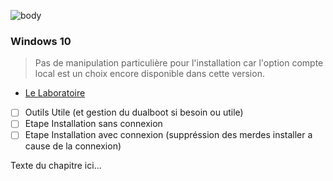 ![body](https://banzaihobby.com/cdn/shop/files/Aoshima_Initial_D_Takumi_Fujiwara_AE86_Trueno_Project_D_Specification_-_BanzaiHobby-254450.jpg?v=1717061182&width=1100)

### **Windows 10**

> Pas de manipulation particulière pour l'installation car l'option compte local est un choix encore disponible dans cette version.

- [Le Laboratoire](./Docs.md)

- [ ] Outils Utile (et gestion du dualboot si besoin ou utile)
- [ ] Etape Installation sans connexion
- [ ] Etape Installation avec connexion (suppréssion des merdes installer a cause de la connexion)

Texte du chapitre ici...
